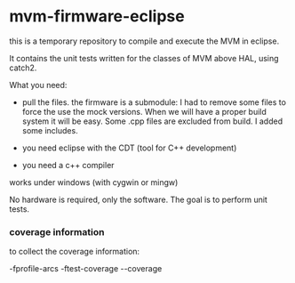 # mvm-firmware-eclipse

this is a temporary repository to compile and execute the MVM in eclipse.

It contains the unit tests written for the classes of MVM above HAL, using catch2.  
 
What you  need:

* pull the files. the firmware is a submodule: I had to remove some files to force the use the mock versions. 
When we will have a proper build system it will be easy. Some .cpp files are excluded from build. I added some includes.


* you need eclipse with the CDT (tool for C++ development) 

* you need a c++ compiler


works under windows (with cygwin or  mingw) 

No hardware is required, only the  software. The goal is to perform unit tests.

### coverage information

to collect the coverage information:

-fprofile-arcs -ftest-coverage --coverage  